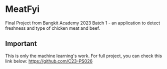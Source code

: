 # MeatFyi
Final Project from Bangkit Academy 2023 Batch 1 - an application to detect freshness and type of chicken meat and beef.

## Important
This is only the machine learning's work. For full project, you can check this link below:
https://github.com/C23-PS026
